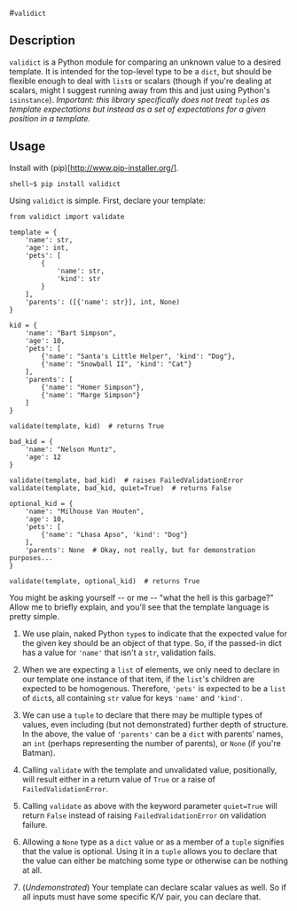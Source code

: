 #`validict`

## Description

`validict` is a Python module for comparing an unknown value to a desired template. It is intended for the top-level type to be a `dict`, but should be flexible enough to deal with `list`s or scalars (though if you're dealing at scalars, might I suggest running away from this and just using Python's `isinstance`). *Important: this library specifically does not treat `tuple`s as template expectations but instead as a set of expectations for a given position in a template.*

## Usage

Install with (pip)[http://www.pip-installer.org/].

    shell~$ pip install validict

Using `validict` is simple. First, declare your template:

    from validict import validate
    
    template = {
        'name': str,
        'age': int,
        'pets': [
        	{
	        	'name': str,
	            'kind': str
        	}
	    ],
	    'parents': ([{'name': str}], int, None)
    }
    
    kid = {
    	'name': "Bart Simpson",
    	'age': 10,
    	'pets': [
    		{'name': "Santa's Little Helper", 'kind': "Dog"},
    		{'name': "Snowball II", 'kind': "Cat"}
    	],
    	'parents': [
    		{'name': "Homer Simpson"},
    		{'name': "Marge Simpson"}
    	]
    }
    
    validate(template, kid)  # returns True
    
    bad_kid = {
    	'name': "Nelson Muntz",
    	'age': 12
    }
    
    validate(template, bad_kid)  # raises FailedValidationError
    validate(template, bad_kid, quiet=True)  # returns False

    optional_kid = {
        'name': "Milhouse Van Houten",
        'age': 10,
        'pets': [
            {'name': "Lhasa Apso", 'kind': "Dog"}
        ],
        'parents': None  # Okay, not really, but for demonstration purposes...
    }

    validate(template, optional_kid)  # returns True
    	
    

You might be asking yourself -- or me -- "what the hell is this garbage?" Allow me to briefly explain, and you'll see that the template language is pretty simple.

1) We use plain, naked Python `type`s to indicate that the expected value for the given key should be an object of that type. So, if the passed-in dict has a value for `'name'` that isn't a `str`, validation fails.

2) When we are expecting a `list` of elements, we only need to declare in our template one instance of that item, if the `list`'s children are expected to be homogenous. Therefore, `'pets'` is expected to be a `list` of `dict`s, all containing `str` value for keys `'name'` and `'kind'`.

3) We can use a `tuple` to declare that there may be multiple types of values, even including (but not demonstrated) further depth of structure. In the above, the value of `'parents'` can be a `dict` with parents' names, an `int` (perhaps representing the number of parents), or `None` (if you're Batman).

4) Calling `validate` with the template and unvalidated value, positionally, will result either in a return value of `True` or a raise of `FailedValidationError`.

5) Calling `validate` as above with the keyword parameter `quiet=True` will return `False` instead of raising `FailedValidationError` on validation failure.

6) Allowing a `None` type as a `dict` value or as a member of a `tuple` signifies that the value is optional. Using it in a `tuple` allows you to declare that the value can either be matching some type or otherwise can be nothing at all.

7) (*Undemonstrated*) Your template can declare scalar values as well. So if all inputs must have some specific K/V pair, you can declare that.
